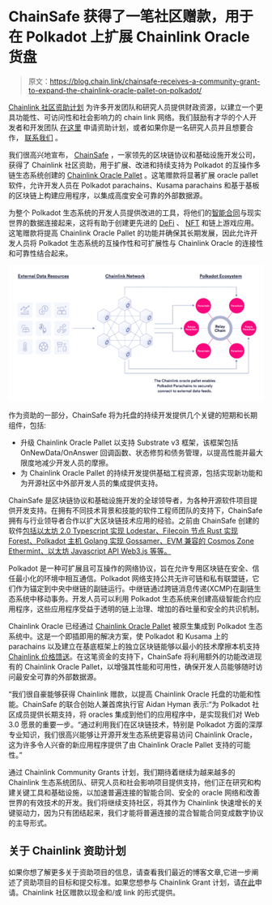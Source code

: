 # ChainSafe 获得了一笔社区赠款，用于在 Polkadot 上扩展 Chainlink Oracle 货盘

> 原文：<https://blog.chain.link/chainsafe-receives-a-community-grant-to-expand-the-chainlink-oracle-pallet-on-polkadot/>

[Chainlink 社区资助计划](https://blog.chain.link/introducing-the-chainlink-community-grant-program/) 为许多开发团队和研究人员提供财政资源，以建立一个更具功能性、可访问性和社会影响力的 chain link 网络。我们鼓励有才华的个人开发者和开发团队 [在这里](https://chainlinkgrants.typeform.com/to/efEbsq) 申请资助计划，或者如果你是一名研究人员并且想要合作， [联系我们](/cdn-cgi/l/email-protection#fb899e889e9a899893bb98939a929597929590979a9988d5989496) 。



我们很高兴地宣布， [ChainSafe](https://chainsafe.io/) ，一家领先的区块链协议和基础设施开发公司，获得了 Chainlink 社区资助，用于扩展、改进和持续支持为 Polkadot 的互操作多链生态系统创建的 [Chainlink Oracle Pallet](https://polkadot.network/chainlink-makes-oracle-pallet-available-to-all-substrate-polkadot-and-kusama-chains-2/) 。这笔赠款将显著扩展 oracle pallet 软件，允许开发人员在 Polkadot parachains、Kusama parachains 和基于基板的区块链上构建应用程序，以集成高度安全可靠的外部数据源。

为整个 Polkadot 生态系统的开发人员提供改进的工具，将他们的[智能合同](https://chain.link/education/smart-contracts)与现实世界的数据连接起来，这将有助于创建更先进的 [DeFi](https://chain.link/education/defi) 、 [NFT](https://chain.link/education/nfts) 和链上游戏应用。这笔赠款将提高 Chainlink Oracle Pallet 的功能并确保其长期发展，因此允许开发人员将 Polkadot 生态系统的互操作性和可扩展性与 Chainlink Oracle 的连接性和可靠性结合起来。

![Chainlink Polkadot integration](img/16b07f147aff307f93e9162ddb9dc522.png)

作为资助的一部分，ChainSafe 将为托盘的持续开发提供几个关键的短期和长期组件，包括:

*   升级 Chainlink Oracle Pallet 以支持 Substrate v3 框架，该框架包括 OnNewData/OnAnswer 回调函数、状态修剪和债务管理，以提高性能并最大限度地减少开发人员的摩擦。
*   为 Chainlink Oracle Pallet 的持续开发提供基础工程资源，包括实现新功能和为开源社区中外部开发人员的集成提供支持。

ChainSafe 是区块链协议和基础设施开发的全球领导者，为各种开源软件项目提供开发支持。在拥有不同技术背景和技能的软件工程师团队的支持下，ChainSafe 拥有与行业领导者合作以扩大区块链技术应用的经验。之前由 ChainSafe 创建的软件[包括以太坊 2.0 Typescript 实现 Lodestar、Filecoin 节点 Rust 实现 Forest、Polkadot 主机 Golang 实现 Gossamer、EVM 兼容的 Cosmos Zone Ethermint、以太坊 Javascript API Web3.js 等等。](https://chainsafe.io/projects)

Polkadot 是一种可扩展且可互操作的网络协议，旨在允许专用区块链在安全、信任最小化的环境中相互通信。Polkadot 网络支持公共无许可链和私有联盟链，它们作为锚定到中央中继链的副链运行。中继链通过跨链消息传递(XCMP)在副链生态系统中移动事务。开发人员可以利用 Polkadot 生态系统来创建高级智能合约应用程序，这些应用程序受益于透明的链上治理、增加的吞吐量和安全的共识机制。

Chainlink Oracle 已经通过 [Chainlink Oracle Pallet](https://polkadot.network/chainlink-makes-oracle-pallet-available-to-all-substrate-polkadot-and-kusama-chains-2/) 被原生集成到 Polkadot 生态系统中。这是一个即插即用的解决方案，使 Polkadot 和 Kusama 上的 parachains 以及建立在基底框架上的独立区块链能够以最小的技术摩擦本机支持 [Chainlink 价格馈送](https://data.chain.link)。在这笔资金的支持下，ChainSafe 将利用额外的功能改进现有的 Chainlink Oracle Pallet，以增强其性能和可用性，确保开发人员能够随时访问最安全可靠的外部数据源。

“我们很自豪能够获得 Chainlink 赠款，以提高 Chainlink Oracle 托盘的功能和性能。ChainSafe 的联合创始人兼首席执行官 Aidan Hyman 表示:“为 Polkadot 社区成员提供长期支持，将 oracles 集成到他们的应用程序中，是实现我们对 Web 3.0 愿景的重要一步。“通过利用我们在区块链技术，特别是 Polkadot 方面的深厚专业知识，我们很高兴能够让开源开发生态系统更容易访问 Chainlink Oracle，这为许多令人兴奋的新应用程序提供了由 Chainlink Oracle Pallet 支持的可能性。”

通过 Chainlink Community Grants 计划，我们期待着继续为越来越多的 Chainlink 生态系统团队、研究人员和社会影响项目提供支持，他们正在研究和构建关键工具和基础设施，以加速普遍连接的智能合同、安全的 oracle 网络和改善世界的有效技术的开发。我们将继续支持社区，将其作为 Chainlink 快速增长的关键驱动力，因为只有团结起来，我们才能将普遍连接的混合智能合同变成数字协议的主导形式。

## 关于 Chainlink 资助计划

如果你想了解更多关于资助项目的信息，请查看我们最近的博客文章,它进一步阐述了资助项目的目标和提交标准。如果您想参与 Chainlink Grant 计划，请[在此](https://chainlinkgrants.typeform.com/to/efEbsq)申请。Chainlink 社区赠款以现金和/或 link 的形式提供。

